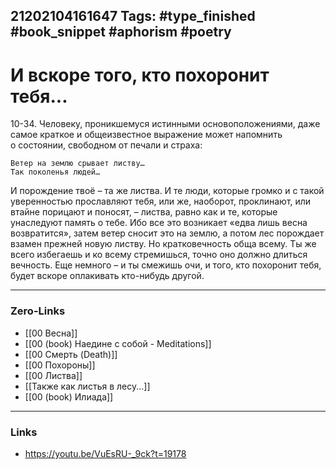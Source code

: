21202104161647
Tags: #type_finished #book_snippet  #aphorism #poetry
---
# И вскоре того, кто похоронит тебя...

10-34. Человеку, проникшемуся истинными основоположениями, даже самое краткое и общеизвестное выражение может напомнить о состоянии, свободном от печали и страха:

	Ветер на землю срывает листву…
	Так поколенья людей…

И порождение твоё – та же листва. И те люди, которые громко и с такой уверенностью прославляют тебя, или же, наоборот, проклинают, или втайне порицают и поносят, – листва, равно как и те, которые унаследуют память о тебе. Ибо все это возникает «едва лишь весна возвратится», затем ветер сносит это на землю, а потом лес порождает взамен прежней новую листву. Но кратковечность обща всему. Ты же всего избегаешь и ко всему стремишься, точно оно должно длиться вечность. Еще немного – и ты смежишь очи, и того, кто похоронит тебя, будет вскоре оплакивать кто-нибудь другой.

---
### Zero-Links
 - [[00 Весна]]
 - [[00 (book) Наедине с собой - Meditations]]
 - [[00 Смерть (Death)]]
 - [[00 Похороны]]
 - [[00 Листва]]
 - [[Также как листья в лесу...]]
 - [[00 (book) Илиада]]
---
### Links
- https://youtu.be/VuEsRU-_9ck?t=19178